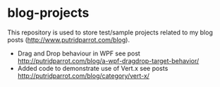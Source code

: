 # blog-projects

This repository is used to store test/sample projects related to my blog posts (http://www.putridparrot.com/blog). 

* Drag and Drop behaviour in WPF see post http://putridparrot.com/blog/a-wpf-dragdrop-target-behavior/
* Added code to demonstrate use of Vert.x see posts http://putridparrot.com/blog/category/vert-x/